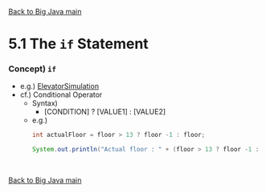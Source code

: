[Back to Big Java main](../../main.md)

# 5.1 The ```if``` Statement
### Concept) ```if```
- e.g.) [ElevatorSimulation](ElevatorSimulation.java)
- cf.) Conditional Operator
  - Syntax)
    - [CONDITION] ? [VALUE1] : [VALUE2]
  - e.g.)
    ```java
    int actualFloor = floor > 13 ? floor -1 : floor;
    ```
    ```java
    System.out.println("Actual floor : " + (floor > 13 ? floor -1 : floor));
    ```



<br>

[Back to Big Java main](../../main.md)